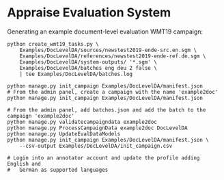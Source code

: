 # Appraise Evaluation System

Generating an example document-level evaluation WMT19 campaign:

    python create_wmt19_tasks.py \
        Examples/DocLevelDA/sources/newstest2019-ende-src.en.sgm \
        Examples/DocLevelDA/references/newstest2019-ende-ref.de.sgm \
        Examples/DocLevelDA/system-outputs/ '*.sgm' \
        Examples/DocLevelDA/batches eng deu 2 false \
        | tee Examples/DocLevelDA/batches.log

    python manage.py init_campaign Examples/DocLevelDA/manifest.json
    # From the admin panel, create a campaign with the name 'example2doc'
    python manage.py init_campaign Examples/DocLevelDA/manifest.json

    # From the admin panel, add batches.json and add the batch to the campaign 'example2doc'
    python manage.py validatecampaigndata example2doc
    python manage.py ProcessCampaignData example2doc DocLevelDA
    python manage.py UpdateEvalDataModels
    python manage.py init_campaign Examples/DocLevelDA/manifest.json \
        --csv-output Examples/DocLevelDA/init_campaign.csv

    # Login into an annotator account and update the profile adding English and
    #   German as supported languages

